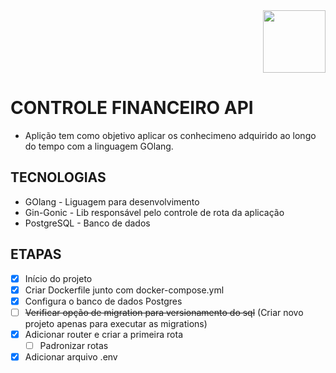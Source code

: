 <div align="right">
<img height="100" src="https://cdn.jsdelivr.net/gh/devicons/devicon/icons/go/go-original-wordmark.svg" />
</div>

# CONTROLE FINANCEIRO API

* Aplição tem como objetivo aplicar os conhecimeno adquirido ao longo do tempo com a linguagem GOlang.

## TECNOLOGIAS
* GOlang - Liguagem para desenvolvimento
* Gin-Gonic - Lib responsável pelo controle de rota da aplicação
* PostgreSQL - Banco de dados

## ETAPAS

- [x] Início do projeto
- [x] Criar Dockerfile junto com docker-compose.yml
- [x] Configura o banco de dados Postgres
- [ ] ~~Verificar opção de migration para versionamento do sql~~ (Criar novo projeto apenas para executar as migrations)
- [x] Adicionar router e criar a primeira rota
    - [ ] Padronizar rotas
- [x] Adicionar arquivo .env 
